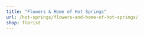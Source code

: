 ```yaml
---
title: "Flowers & Home of Hot Springs"
url: /hot-springs/flowers-and-home-of-hot-springs/
shop: florist
---
```

